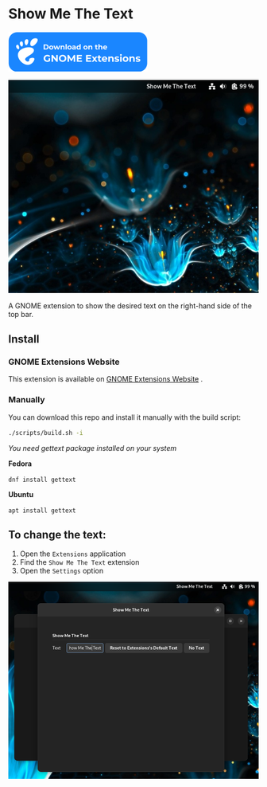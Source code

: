# Show Me The Text
[![Just Perfection on extensions.gnome.org](resources/ego.svg)](https://extensions.gnome.org/extension/5556/show-me-the-text/)


![Show Me The Text GNOME Shell Extension](resources/demo.png)

A GNOME extension to show the desired text on the right-hand side of the top bar.

## Install

### GNOME Extensions Website

This extension is available on [GNOME Extensions Website](https://extensions.gnome.org/extension/5556/show-me-the-text/)
.

### Manually

You can download this repo and install it manually with the build script:

```bash
./scripts/build.sh -i
```

*You need gettext package installed on your system*

**Fedora**

`dnf install gettext`
    
**Ubuntu**

`apt install gettext`

## To change the text:

1. Open the `Extensions` application
2. Find the `Show Me The Text` extension
3. Open the `Settings` option

![preference menu](resources/preference.png)





